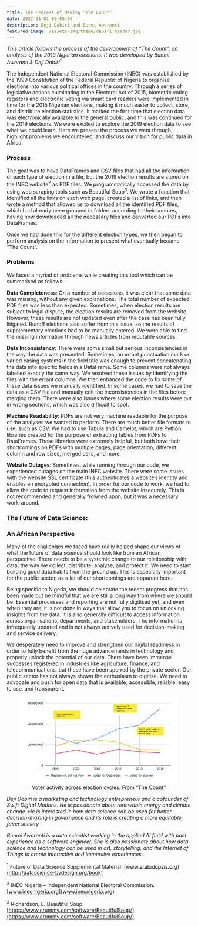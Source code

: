 ```yaml
---
title: The Process of Making “The Count”
date: 2022-01-01 00:00:00
description: Deji Dabiri and Bunmi Aworanti
featured_image: /assets/img/theme/dabiri_header.jpg
---
```


*This article follows the process of the development of “The Count”, an analysis of the 2019 Nigerian elections. It was developed by Bunmi Aworanti & Deji Dabiri<sup>1</sup>.*

The Independent National Electoral Commission (INEC) was established by the 1999 Constitution of the Federal Republic of Nigeria to organise elections into various political offices in the country. Through a series of legislative actions culminating in the Electoral Act of 2015, biometric voting registers and electronic voting via smart card readers were implemented in time for the 2015 Nigerian elections, making it much easier to collect, store, and distribute election statistics. It marked the first time that election data was electronically available to the general public, and this was continued for the 2019 elections. We were excited to explore the 2019 election data to see what we could learn. Here we present the process we went through, highlight problems we encountered, and discuss our vision for public data in Africa.

### Process

The goal was to have DataFrames and CSV files that had all the information of each type of election in a file, but the 2019 election results are stored on the INEC website<sup>2</sup> as PDF files. We programmatically accessed the data by using web scraping tools such as Beautiful Soup<sup>3</sup>. We wrote a function that identified all the links on each web page, created a list of links, and then wrote a method that allowed us to download all the identified PDF files, which had already been grouped in folders according to their sources, having now downloaded all the necessary files and converted our PDFs into DataFrames.

Once we had done this for the different election types, we then began to perform analysis on the information to present what eventually became “The Count”.

### Problems

We faced a myriad of problems while creating this tool which can be summarised as follows:

**Data Completeness**: On a number of occasions, it was clear that some data was missing, without any given explanations. The total number of expected PDF files was less than expected. Sometimes, when election results are subject to legal dispute, the election results are removed from the website. However, these results are not updated even after the case has been fully litigated. Runoff elections also suffer from this issue, so the results of supplementary elections had to be manually entered. We were able to find the missing information through news articles from reputable sources.

**Data Inconsistency**: There were some small but serious inconsistencies in the way the data was presented. Sometimes, an errant punctuation mark or varied casing systems in the field title was enough to prevent concatenating the data into specific fields in a DataFrame. Some columns were not always labelled exactly the same way. We resolved these issues by identifying the files with the errant columns. We then enhanced the code to fix some of these data issues we manually identified. In some cases, we had to save the data as a CSV file and manually edit the inconsistencies in the files before merging them. There were also issues where some election results were put in wrong sections, which was also difficult to spot.

**Machine Readability**: PDFs are not very machine readable for the purpose of the analyses we wanted to perform. There are much better file formats to use, such as CSV. We had to use Tabula and Camelot, which are Python libraries created for the purpose of extracting tables from PDFs to DataFrames. These libraries were extremely helpful, but both have their shortcomings on PDFs with multiple pages, page orientation, different column and row sizes, merged cells, and more.

**Website Outages**: Sometimes, while running through our code, we experienced outages on the main INEC website. There were some issues with the website SSL certificate (this authenticates a website’s identity and enables an encrypted connection). In order for our code to work, we had to allow the code to request information from the website insecurely. This is not recommended and generally frowned upon, but it was a necessary work-around.

### The Future of Data Science:
### An African Perspective

Many of the challenges we faced have really helped shape our views of what the future of data science should look like from an African perspective. There needs to be a systemic change to our relationship with data, the way we collect, distribute, analyse, and protect it. We need to start building good data habits from the ground up. This is especially important for the public sector, as a lot of our shortcomings are apparent here.

Being specific to Nigeria, we should celebrate the recent progress that has been made but be mindful that we are still a long way from where we should be. Essential processes and reporting are not fully digitised yet, and even when they are, it is not done in ways that allow you to focus on unlocking insights from the data. It is also generally difficult to access information across organisations, departments, and stakeholders. The information is infrequently updated and is not always actively used for decision-making and service delivery.

We desperately need to improve and strengthen our digital readiness in order to fully benefit from the huge advancements in technology and properly unlock the potential of our data. There have been immense successes registered in industries like agriculture, finance, and telecommunications, but these have been spurred by the private sector. Our public sector has not always shown the enthusiasm to digitise. We need to advocate and push for open data that is available, accessible, reliable, easy to use, and transparent.


<center>
<figure>
	<img src="../assets/img/posts/dabiri_figure_1.jpg" alt="Time series chart of election data between 1999 and 2019. Important milestones like first democratic election, beginning of biometric votes registry, and smart card readers deployed for the first time are marked with vertical lines. We see an increase in the number who are registered but did not vote.">
	<figcaption>Voter activity across election cycles. From “The Count”.</figcaption>
</figure>
</center>

*Deji Dabiri is a marketing and technology entrepreneur and a cofounder of Swift Digital Motions. He is passionate about renewable energy and climate change. He is interested in how data science can be used for better decision-making in governance and its role is creating a more equitable, fairer society.*

*Bunmi Aworanti is a data scientist working in the applied AI field with past experience as a software engineer. She is also passionate about how data science and technology can be used in art, storytelling, and the Internet of Things to create interactive and immersive experiences.*

<sup>1</sup> Future of Data Science Supplemental Material. [www.arabidopsis.org](http://datascience-bydesign.org/book)

<sup>2</sup> INEC Nigeria – Independent National Electoral Commission. [www.inecnigeria.org](www.inecnigeria.org)

<sup>3</sup> Richardson, L. Beautiful Soup. [https://www.crummy.com/software/BeautifulSoup/](https://www.crummy.com/software/BeautifulSoup/)